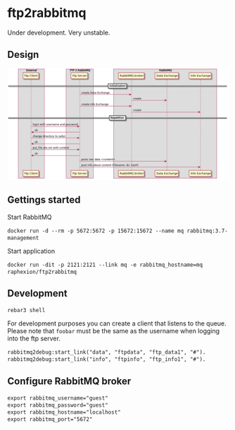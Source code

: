 ftp2rabbitmq
============

Under development. Very unstable.

Design
------

![Big Picture](doc/big_picture.png)

Gettings started
----------------

Start RabbitMQ

```
docker run -d --rm -p 5672:5672 -p 15672:15672 --name mq rabbitmq:3.7-management
```

Start application

```
docker run -dit -p 2121:2121 --link mq -e rabbitmq_hostname=mq raphexion/ftp2rabbitmq
```

Development
-----------

```
rebar3 shell
```

For development purposes you can create a client that listens to the queue.
Please note that `foobar` must be the same as the username when logging into
the ftp server.

```
rabbitmq2debug:start_link("data", "ftpdata", "ftp_data1", "#").
rabbitmq2debug:start_link("info", "ftpinfo", "ftp_info1", "#").
```

Configure RabbitMQ broker
-------------------------

```
export rabbitmq_username="guest"
export rabbitmq_password="guest"
export rabbitmq_hostname="localhost"
export rabbitmq_port="5672"
```
